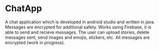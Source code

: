 # ChatApp
A chat application which is developed in android studio and written in java. Messages are encrypted for additional safety. 
Works using Firebase, it is able to send and recieve messages.
The user can upload stories, delete messages sent, send images and emojis, stickers, etc.
All messages are encrypted (work in progress).
